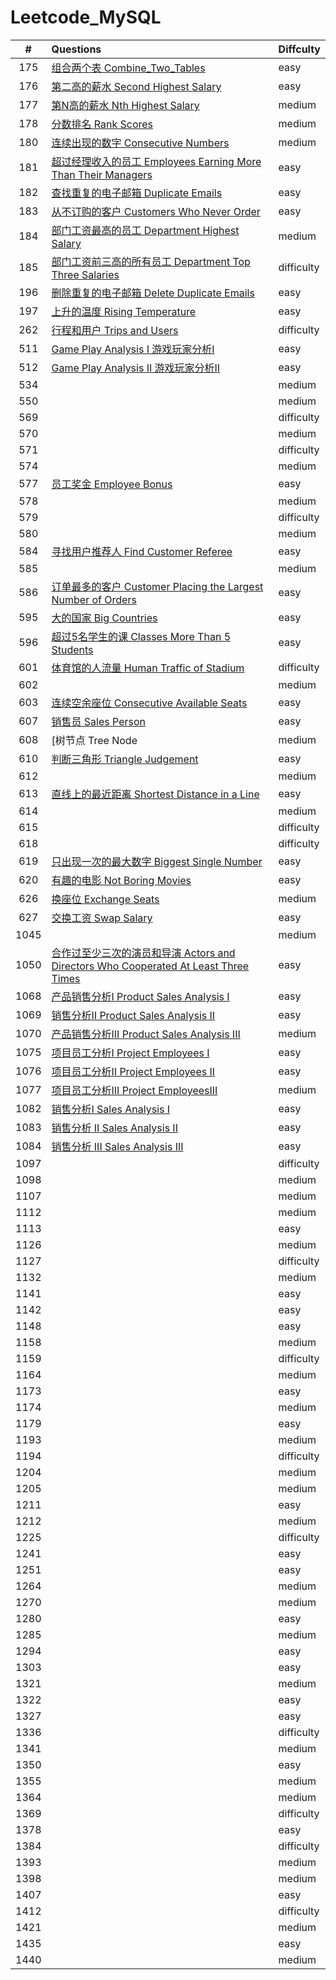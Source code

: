 # Leetcode_MySQL

|  #   | Questions                                                    | Diffculty  |
| :--: | :----------------------------------------------------------- | ---------- |
| 175  | [组合两个表  Combine_Two_Tables](https://github.com/shaoecho/Leetcode_MySQL/blob/master/175_Combine_Two_Tables.md) | easy       |
| 176  | [第二高的薪水  Second Highest Salary](https://github.com/shaoecho/Leetcode_MySQL/blob/master/176_Second_Highest_Salary.md) | easy       |
| 177  | [第N高的薪水  Nth Highest Salary](https://github.com/shaoecho/Leetcode_MySQL/blob/master/177_Nth%20Highest%20Salary.md) | medium     |
| 178  | [分数排名 Rank Scores](https://github.com/shaoecho/Leetcode_MySQL/blob/master/178_Rank%20Scores.md) | medium     |
| 180  | [连续出现的数字 Consecutive Numbers](https://github.com/shaoecho/Leetcode_MySQL/blob/master/180_Consecutive%20Numbers%20.md) | medium     |
| 181  | [超过经理收入的员工 Employees Earning More Than Their Managers](https://github.com/shaoecho/Leetcode_MySQL/blob/master/181_Employees%20Earning%20More%20Than%20Their%20Managers.md) | easy       |
| 182  | [查找重复的电子邮箱 Duplicate Emails](https://github.com/shaoecho/Leetcode_MySQL/blob/master/182_Duplicate%20Emails.md) | easy       |
| 183  | [从不订购的客户 Customers Who Never Order](https://github.com/shaoecho/Leetcode_MySQL/blob/master/183_Customers%20Who%20Never%20Order.md) | easy       |
| 184  | [部门工资最高的员工 Department Highest Salary](https://github.com/shaoecho/Leetcode_MySQL/blob/master/184_Department%20Highest%20Salary.md) | medium     |
| 185  | [部门工资前三高的所有员工 Department Top Three Salaries](https://github.com/shaoecho/Leetcode_MySQL/blob/master/185_%20Department%20Top%20Three%20Salaries.md) | difficulty |
| 196  | [删除重复的电子邮箱 Delete Duplicate Emails](https://github.com/shaoecho/Leetcode_MySQL/blob/master/196_Delete%20Duplicate%20Emails.md) | easy       |
| 197  | [上升的温度 Rising Temperature](https://github.com/shaoecho/Leetcode_MySQL/blob/master/197_Rising%20Temperature.md) | easy       |
| 262  | [行程和用户 Trips and Users](https://github.com/shaoecho/Leetcode_MySQL/blob/master/262_Trips%20and%20Users.md) | difficulty |
| 511  | [Game Play Analysis I  游戏玩家分析I](https://github.com/shaoecho/Leetcode_MySQL/blob/master/511_Game%20Play%20Analysis%20I.md) | easy       |
| 512  | [Game Play Analysis II 游戏玩家分析II](https://github.com/shaoecho/Leetcode_MySQL/blob/master/512_Game%20Play%20Analysis%20II.md) | easy       |
| 534  |                                                              | medium     |
| 550  |                                                              | medium     |
| 569  |                                                              | difficulty |
| 570  |                                                              | medium     |
| 571  |                                                              | difficulty |
| 574  |                                                              | medium     |
| 577  | [员工奖金 Employee Bonus](https://github.com/shaoecho/Leetcode_MySQL/blob/master/577_Employee%20Bonus.md) | easy       |
| 578  |                                                              | medium     |
| 579  |                                                              | difficulty |
| 580  |                                                              | medium     |
| 584  | [寻找用户推荐人 Find Customer Referee](https://github.com/shaoecho/Leetcode_MySQL/blob/master/584_Find%20Customer%20Referee.md) | easy       |
| 585  |                                                              | medium     |
| 586  | [订单最多的客户 Customer Placing the Largest Number of Orders](https://github.com/shaoecho/Leetcode_MySQL/blob/master/586_Customer%20Placing%20the%20Largest%20Number%20of%20Orders.md) | easy       |
| 595  | [大的国家 Big Countries](https://github.com/shaoecho/Leetcode_MySQL/blob/master/595_Investments%20in%202016.md) | easy       |
| 596  | [超过5名学生的课 Classes More Than 5 Students](https://github.com/shaoecho/Leetcode_MySQL/blob/master/596_Big%20Countries.md) | easy       |
| 601  | [体育馆的人流量 Human Traffic of Stadium](https://github.com/shaoecho/Leetcode_MySQL/blob/master/601_Human%20Traffic%20of%20Stadium.md) | difficulty |
| 602  |                                                              | medium     |
| 603  | [连续空余座位 Consecutive Available Seats](https://github.com/shaoecho/Leetcode_MySQL/blob/master/603_Consecutive%20Available%20Seats.md) | easy       |
| 607  | [销售员 Sales Person](https://github.com/shaoecho/Leetcode_MySQL/blob/master/607_%20Sales%20Person.md) | easy       |
| 608  | [树节点 Tree Node                                            | medium     |
| 610  | [判断三角形 Triangle Judgement](https://github.com/shaoecho/Leetcode_MySQL/blob/master/610_Triangle%20Judgement.md) | easy       |
| 612  |                                                              | medium     |
| 613  | [直线上的最近距离 Shortest Distance in a Line](https://github.com/shaoecho/Leetcode_MySQL/blob/master/613_Shortest%20Distance%20in%20a%20Line.md) | easy       |
| 614  |                                                              | medium     |
| 615  |                                                              | difficulty |
| 618  |                                                              | difficulty |
| 619  | [只出现一次的最大数字 Biggest Single Number](https://github.com/shaoecho/Leetcode_MySQL/blob/master/619_Biggest%20Single%20Number.md) | easy       |
| 620  | [有趣的电影 Not Boring Movies](https://github.com/shaoecho/Leetcode_MySQL/blob/master/620_Not%20Boring%20Movies.md) | easy       |
| 626  | [换座位 Exchange Seats](https://github.com/shaoecho/Leetcode_MySQL/blob/master/626_Exchange%20Seats.md) | medium     |
| 627  | [交换工资 Swap Salary](https://github.com/shaoecho/Leetcode_MySQL/blob/master/627_Swap%20Salary.md) | easy       |
| 1045 |                                                              | medium     |
| 1050 | [合作过至少三次的演员和导演 Actors and Directors Who Cooperated At Least Three Times](https://github.com/shaoecho/Leetcode_MySQL/blob/master/1050_Actors%20and%20Directors%20Who%20Cooperated%20At%20Least%20Three%20Times.md) | easy       |
| 1068 | [产品销售分析I Product Sales Analysis I](https://github.com/shaoecho/Leetcode_MySQL/blob/master/1068_Product%20Sales%20Analysis%20I.md) | easy       |
| 1069 | [销售分析Ⅱ Product Sales Analysis II](https://github.com/shaoecho/Leetcode_MySQL/blob/master/1069_Product%20Sales%20Analysis%20II%20.md) | easy       |
| 1070 | [产品销售分析III Product Sales Analysis III](https://github.com/shaoecho/Leetcode_MySQL/blob/master/1070_Product%20Sales%20Analysis%20III.md) | medium     |
| 1075 | [项目员工分析I Project Employees I](https://github.com/shaoecho/Leetcode_MySQL/blob/master/1075_Project%20Employees%20I.md) | easy       |
| 1076 | [项目员工分析II Project Employees II](https://github.com/shaoecho/Leetcode_MySQL/blob/master/1076_Project%20Employees%20II.md) | easy       |
| 1077 | [项目员工分析III Project EmployeesIII](https://github.com/shaoecho/Leetcode_MySQL/blob/master/1077_Project%20Employees%20III.md) | medium     |
| 1082 | [销售分析I Sales Analysis I](https://github.com/shaoecho/Leetcode_MySQL/blob/master/1082_Sales%20Analysis%20I.md) | easy       |
| 1083 | [销售分析 II Sales Analysis II](https://github.com/shaoecho/Leetcode_MySQL/blob/master/1083_Sales%20Analysis%20%E2%85%A1.md) | easy       |
| 1084 | [销售分析 III Sales Analysis III](https://github.com/shaoecho/Leetcode_MySQL/blob/master/184_Department%20Highest%20Salary.md) | easy       |
| 1097 |                                                              | difficulty |
| 1098 |                                                              | medium     |
| 1107 |                                                              | medium     |
| 1112 |                                                              | medium     |
| 1113 |                                                              | easy       |
| 1126 |                                                              | medium     |
| 1127 |                                                              | difficulty |
| 1132 |                                                              | medium     |
| 1141 |                                                              | easy       |
| 1142 |                                                              | easy       |
| 1148 |                                                              | easy       |
| 1158 |                                                              | medium     |
| 1159 |                                                              | difficulty |
| 1164 |                                                              | medium     |
| 1173 |                                                              | easy       |
| 1174 |                                                              | medium     |
| 1179 |                                                              | easy       |
| 1193 |                                                              | medium     |
| 1194 |                                                              | difficulty |
| 1204 |                                                              | medium     |
| 1205 |                                                              | medium     |
| 1211 |                                                              | easy       |
| 1212 |                                                              | medium     |
| 1225 |                                                              | difficulty |
| 1241 |                                                              | easy       |
| 1251 |                                                              | easy       |
| 1264 |                                                              | medium     |
| 1270 |                                                              | medium     |
| 1280 |                                                              | easy       |
| 1285 |                                                              | medium     |
| 1294 |                                                              | easy       |
| 1303 |                                                              | easy       |
| 1321 |                                                              | medium     |
| 1322 |                                                              | easy       |
| 1327 |                                                              | easy       |
| 1336 |                                                              | difficulty |
| 1341 |                                                              | medium     |
| 1350 |                                                              | easy       |
| 1355 |                                                              | medium     |
| 1364 |                                                              | medium     |
| 1369 |                                                              | difficulty |
| 1378 |                                                              | easy       |
| 1384 |                                                              | difficulty |
| 1393 |                                                              | medium     |
| 1398 |                                                              | medium     |
| 1407 |                                                              | easy       |
| 1412 |                                                              | difficulty |
| 1421 |                                                              | medium     |
| 1435 |                                                              | easy       |
| 1440 |                                                              | medium     |










